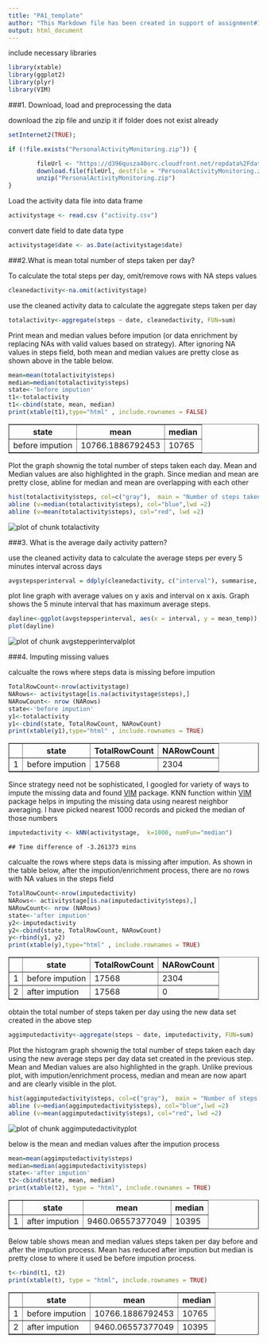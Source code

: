 ```yaml
---
title: "PA1_template"
author: "This Markdown file has been created in support of assignment#1 for Reproducible Research course"
output: html_document
---
```



include necessary libraries


```r
library(xtable)
library(ggplot2)
library(plyr)
library(VIM)
```

###1. Download, load and preprocessing the data  

download the zip file and unzip it if folder does not exist already


```r
setInternet2(TRUE);

if (!file.exists("PersonalActivityMonitoring.zip")) {

        fileUrl <- "https://d396qusza40orc.cloudfront.net/repdata%2Fdata%2Factivity.zip"
        download.file(fileUrl, destfile = "PersonalActivityMonitoring.zip", mode = "wb")
        unzip("PersonalActivityMonitoring.zip")
}
```


Load the activity data file into data frame


```r
activitystage <- read.csv ("activity.csv")
```

convert date field to date data type

```r
activitystage$date <- as.Date(activitystage$date)
```

###2.What is mean total number of steps taken per day?  

To calculate the total steps per day, omit/remove rows with NA steps values


```r
cleanedactivity<-na.omit(activitystage)
```

use the cleaned activity data to calculate the aggregate steps taken per day


```r
totalactivity<-aggregate(steps ~ date, cleanedactivity, FUN=sum)
```

Print mean and median values before impution (or data enrichment by replacing NAs with valid values based on strategy).  After ignoring NA values in steps field, both mean and median values are pretty close as shown above in the table below.


```r
mean=mean(totalactivity$steps)
median=median(totalactivity$steps)
state<-'before impution'
t1<-totalactivity
t1<-cbind(state, mean, median)
print(xtable(t1),type="html" , include.rownames = FALSE)
```

<!-- html table generated in R 3.1.2 by xtable 1.7-4 package -->
<!-- Sat May 16 19:14:10 2015 -->
<table border=1>
<tr> <th> state </th> <th> mean </th> <th> median </th>  </tr>
  <tr> <td> before impution </td> <td> 10766.1886792453 </td> <td> 10765 </td> </tr>
   </table>


Plot the graph shownig the total number of steps taken each day. Mean and Median values are also highlighted in the graph. Since median and mean are pretty close, abline for median and mean are overlapping with each other  


```r
hist(totalactivity$steps, col=c("gray"),  main = "Number of steps taken per day (before impution)", xlab= "steps")
abline (v=median(totalactivity$steps), col="blue",lwd =2)
abline (v=mean(totalactivity$steps), col="red", lwd =2)
```

![plot of chunk totalactivity](figure/totalactivity-1.png) 
      
###3. What is the average daily activity pattern?

use the cleaned activity data to calculate the average steps per every 5 minutes interval across days  


```r
avgstepsperinterval = ddply(cleanedactivity, c("interval"), summarise, mean_temp = mean(steps))
```

plot line graph with average values on y axis and interval on x axis. Graph shows the 5 minute interval that has maximum average steps.   


```r
dayline<-ggplot(avgstepsperinterval, aes(x = interval, y = mean_temp)) + geom_line() + labs (title = "avg steps per interval", X= "interval",  y= "avg steps per day") 
plot(dayline)
```

![plot of chunk avgstepperintervalplot](figure/avgstepperintervalplot-1.png) 

###4. Imputing missing values  


calcualte the rows where steps data is missing before impution  


```r
TotalRowCount<-nrow(activitystage)
NARows<- activitystage[is.na(activitystage$steps),]
NARowCount<- nrow (NARows)
state<-'before impution'
y1<-totalactivity
y1<-cbind(state, TotalRowCount, NARowCount)
print(xtable(y1),type="html" , include.rownames = TRUE)
```

<!-- html table generated in R 3.1.2 by xtable 1.7-4 package -->
<!-- Sat May 16 19:14:10 2015 -->
<table border=1>
<tr> <th>  </th> <th> state </th> <th> TotalRowCount </th> <th> NARowCount </th>  </tr>
  <tr> <td align="right"> 1 </td> <td> before impution </td> <td> 17568 </td> <td> 2304 </td> </tr>
   </table>

Since strategy need not be sophisticated, I googled for variety of ways to impute the missing data and found [VIM](http://cran.r-project.org/web/packages/VIM/index.html/) package. KNN function within [VIM](http://cran.r-project.org/web/packages/VIM/index.html/) package helps in imputing the missing data using nearest neighbor averaging. I have picked nearest 1000 records and picked the median of those numbers  


```r
imputedactivity <- kNN(activitystage,  k=1000, numFun="median")
```

```
## Time difference of -3.261373 mins
```

calcualte the rows where steps data is missing after impution.  As shown in the table below, after the impution/enrichment process, there are no rows with NA values in the steps field

```r
TotalRowCount<-nrow(imputedactivity)
NARows<- activitystage[is.na(imputedactivity$steps),]
NARowCount<- nrow (NARows)
state<-'after impution'
y2<-imputedactivity
y2<-cbind(state, TotalRowCount, NARowCount)
y<-rbind(y1, y2)
print(xtable(y),type="html" , include.rownames = TRUE)
```

<!-- html table generated in R 3.1.2 by xtable 1.7-4 package -->
<!-- Sat May 16 19:17:26 2015 -->
<table border=1>
<tr> <th>  </th> <th> state </th> <th> TotalRowCount </th> <th> NARowCount </th>  </tr>
  <tr> <td align="right"> 1 </td> <td> before impution </td> <td> 17568 </td> <td> 2304 </td> </tr>
  <tr> <td align="right"> 2 </td> <td> after impution </td> <td> 17568 </td> <td> 0 </td> </tr>
   </table>


obtain the total number of steps taken per day using the new data set created in the above step  


```r
aggimputedactivity<-aggregate(steps ~ date, imputedactivity, FUN=sum)
```

Plot the histogram graph shownig the total number of steps taken each day using the new average steps per day data set created in the previous step. Mean and Median values are also highlighted in the graph. Unlike previous plot, with impution/enrichment process, median and mean are now apart and are clearly visible in the plot. 


```r
hist(aggimputedactivity$steps, col=c("gray"),  main = "Number of steps taken per day (after impution)", xlab= "steps")
abline (v=median(aggimputedactivity$steps), col="blue",lwd =2)
abline (v=mean(aggimputedactivity$steps), col="red", lwd =2)  
```

![plot of chunk aggimputedactivityplot](figure/aggimputedactivityplot-1.png) 

  
below is the mean and median values after the impution process 


```r
mean=mean(aggimputedactivity$steps)
median=median(aggimputedactivity$steps)
state<-'after impution'
t2<-cbind(state, mean, median)
print(xtable(t2), type = "html", include.rownames = TRUE)  
```

<!-- html table generated in R 3.1.2 by xtable 1.7-4 package -->
<!-- Sat May 16 19:17:26 2015 -->
<table border=1>
<tr> <th>  </th> <th> state </th> <th> mean </th> <th> median </th>  </tr>
  <tr> <td align="right"> 1 </td> <td> after impution </td> <td> 9460.06557377049 </td> <td> 10395 </td> </tr>
   </table>

  
Below table shows mean and median values steps taken per day before and after the impution process.  Mean has reduced after impution but median is pretty close to where it used be before impution process.


```r
t<-rbind(t1, t2)
print(xtable(t), type = "html", include.rownames = TRUE)  
```

<!-- html table generated in R 3.1.2 by xtable 1.7-4 package -->
<!-- Sat May 16 19:17:26 2015 -->
<table border=1>
<tr> <th>  </th> <th> state </th> <th> mean </th> <th> median </th>  </tr>
  <tr> <td align="right"> 1 </td> <td> before impution </td> <td> 10766.1886792453 </td> <td> 10765 </td> </tr>
  <tr> <td align="right"> 2 </td> <td> after impution </td> <td> 9460.06557377049 </td> <td> 10395 </td> </tr>
   </table>











